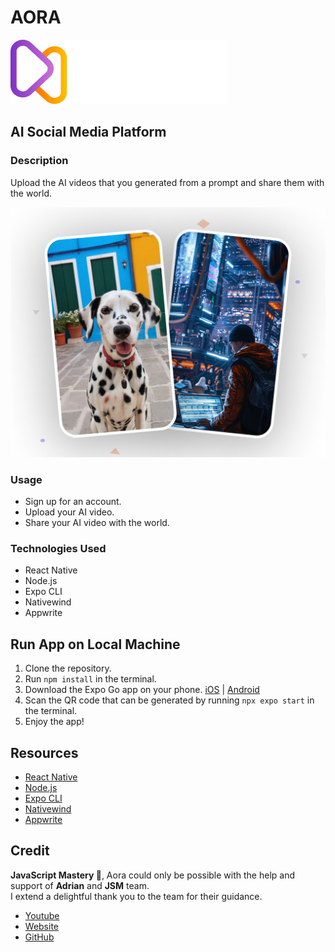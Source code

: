 # AORA

![Aora](assets/images/logo.png)

## AI Social Media Platform

### Description

Upload the AI videos that you generated from a prompt and share them with the world.

![Aora](assets/images/cards.png)

### Usage

- Sign up for an account.
- Upload your AI video.
- Share your AI video with the world.

### Technologies Used

- React Native
- Node.js
- Expo CLI
- Nativewind
- Appwrite

## Run App on Local Machine

1. Clone the repository.
2. Run `npm install` in the terminal.
3. Download the Expo Go app on your phone. [iOS](https://apps.apple.com/us/app/expo-go/id982107779) | [Android](https://play.google.com/store/apps/details?id=host.exp.exponent&hl=en_US&gl=US)
4. Scan the QR code that can be generated by running `npx expo start` in the terminal.
5. Enjoy the app!

## Resources

- [React Native](https://reactnative.dev/)
- [Node.js](https://nodejs.org/en/)
- [Expo CLI](https://docs.expo.dev/workflow/expo-cli/)
- [Nativewind](https://nativewind.io/)
- [Appwrite](https://appwrite.io/)

## Credit

**JavaScript Mastery 🥰**, Aora could only be possible with the help and support of **Adrian** and **JSM** team.  
I extend a delightful thank you to the team for their guidance.

- [Youtube](https://www.youtube.com/@javascriptmastery)
- [Website](https://www.jsmastery.pro/)
- [GitHub](https://github.com/adrianhajdin)
